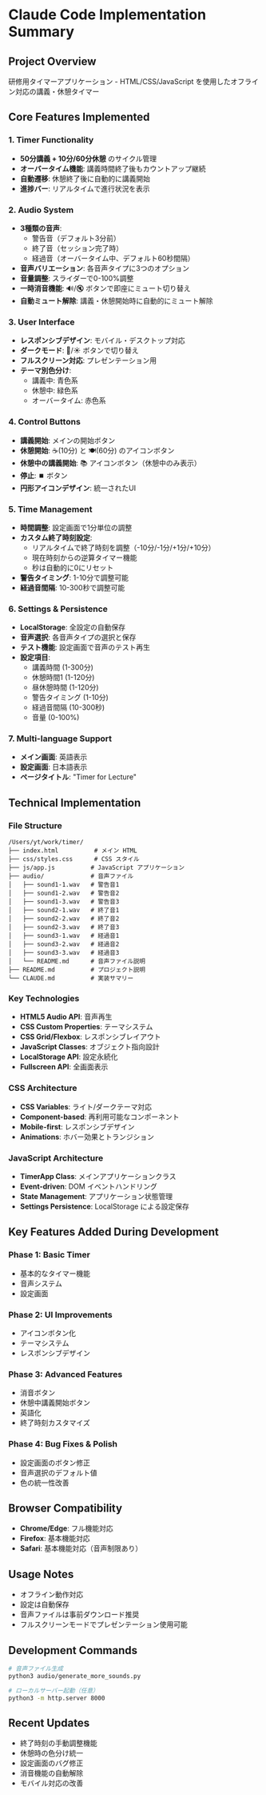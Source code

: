# Claude Code Implementation Summary

## Project Overview
研修用タイマーアプリケーション - HTML/CSS/JavaScript を使用したオフライン対応の講義・休憩タイマー

## Core Features Implemented

### 1. Timer Functionality
- **50分講義 + 10分/60分休憩** のサイクル管理
- **オーバータイム機能**: 講義時間終了後もカウントアップ継続
- **自動遷移**: 休憩終了後に自動的に講義開始
- **進捗バー**: リアルタイムで進行状況を表示

### 2. Audio System
- **3種類の音声**:
  - 警告音（デフォルト3分前）
  - 終了音（セッション完了時）
  - 経過音（オーバータイム中、デフォルト60秒間隔）
- **音声バリエーション**: 各音声タイプに3つのオプション
- **音量調整**: スライダーで0-100%調整
- **一時消音機能**: 🔊/🔇 ボタンで即座にミュート切り替え
- **自動ミュート解除**: 講義・休憩開始時に自動的にミュート解除

### 3. User Interface
- **レスポンシブデザイン**: モバイル・デスクトップ対応
- **ダークモード**: 🌙/☀️ ボタンで切り替え
- **フルスクリーン対応**: プレゼンテーション用
- **テーマ別色分け**:
  - 講義中: 青色系
  - 休憩中: 緑色系
  - オーバータイム: 赤色系

### 4. Control Buttons
- **講義開始**: メインの開始ボタン
- **休憩開始**: ☕(10分) と 🍽️(60分) のアイコンボタン
- **休憩中の講義開始**: 📚 アイコンボタン（休憩中のみ表示）
- **停止**: ⏹️ ボタン
- **円形アイコンデザイン**: 統一されたUI

### 5. Time Management
- **時間調整**: 設定画面で1分単位の調整
- **カスタム終了時刻設定**: 
  - リアルタイムで終了時刻を調整（-10分/-1分/+1分/+10分）
  - 現在時刻からの逆算タイマー機能
  - 秒は自動的に0にリセット
- **警告タイミング**: 1-10分で調整可能
- **経過音間隔**: 10-300秒で調整可能

### 6. Settings & Persistence
- **LocalStorage**: 全設定の自動保存
- **音声選択**: 各音声タイプの選択と保存
- **テスト機能**: 設定画面で音声のテスト再生
- **設定項目**:
  - 講義時間 (1-300分)
  - 休憩時間1 (1-120分)
  - 昼休憩時間 (1-120分)
  - 警告タイミング (1-10分)
  - 経過音間隔 (10-300秒)
  - 音量 (0-100%)

### 7. Multi-language Support
- **メイン画面**: 英語表示
- **設定画面**: 日本語表示
- **ページタイトル**: "Timer for Lecture"

## Technical Implementation

### File Structure
```
/Users/yt/work/timer/
├── index.html          # メイン HTML
├── css/styles.css      # CSS スタイル
├── js/app.js          # JavaScript アプリケーション
├── audio/             # 音声ファイル
│   ├── sound1-1.wav   # 警告音1
│   ├── sound1-2.wav   # 警告音2
│   ├── sound1-3.wav   # 警告音3
│   ├── sound2-1.wav   # 終了音1
│   ├── sound2-2.wav   # 終了音2
│   ├── sound2-3.wav   # 終了音3
│   ├── sound3-1.wav   # 経過音1
│   ├── sound3-2.wav   # 経過音2
│   ├── sound3-3.wav   # 経過音3
│   └── README.md      # 音声ファイル説明
├── README.md          # プロジェクト説明
└── CLAUDE.md          # 実装サマリー
```

### Key Technologies
- **HTML5 Audio API**: 音声再生
- **CSS Custom Properties**: テーマシステム
- **CSS Grid/Flexbox**: レスポンシブレイアウト
- **JavaScript Classes**: オブジェクト指向設計
- **LocalStorage API**: 設定永続化
- **Fullscreen API**: 全画面表示

### CSS Architecture
- **CSS Variables**: ライト/ダークテーマ対応
- **Component-based**: 再利用可能なコンポーネント
- **Mobile-first**: レスポンシブデザイン
- **Animations**: ホバー効果とトランジション

### JavaScript Architecture
- **TimerApp Class**: メインアプリケーションクラス
- **Event-driven**: DOM イベントハンドリング
- **State Management**: アプリケーション状態管理
- **Settings Persistence**: LocalStorage による設定保存

## Key Features Added During Development

### Phase 1: Basic Timer
- 基本的なタイマー機能
- 音声システム
- 設定画面

### Phase 2: UI Improvements
- アイコンボタン化
- テーマシステム
- レスポンシブデザイン

### Phase 3: Advanced Features
- 消音ボタン
- 休憩中講義開始ボタン
- 英語化
- 終了時刻カスタマイズ

### Phase 4: Bug Fixes & Polish
- 設定画面のボタン修正
- 音声選択のデフォルト値
- 色の統一性改善

## Browser Compatibility
- **Chrome/Edge**: フル機能対応
- **Firefox**: 基本機能対応
- **Safari**: 基本機能対応（音声制限あり）

## Usage Notes
- オフライン動作対応
- 設定は自動保存
- 音声ファイルは事前ダウンロード推奨
- フルスクリーンモードでプレゼンテーション使用可能

## Development Commands
```bash
# 音声ファイル生成
python3 audio/generate_more_sounds.py

# ローカルサーバー起動（任意）
python3 -m http.server 8000
```

## Recent Updates
- 終了時刻の手動調整機能
- 休憩時の色分け統一
- 設定画面のバグ修正
- 消音機能の自動解除
- モバイル対応の改善